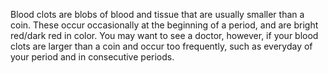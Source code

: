 Blood clots are blobs of blood and tissue that are usually smaller than a coin. These occur occasionally at the beginning of a period, and are bright red/dark red in color. You may want to see a doctor, however, if your blood clots are larger than a coin and occur too frequently, such as everyday of your period and in consecutive periods. 

